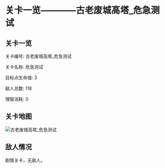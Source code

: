 # 关卡一览————古老废城高塔_危急测试


## 关卡一览

关卡编号: 古老废城高塔_危急测试

关卡名称: 危急测试

目标点生命值: 3

敌人总数: 118

理智消耗: 0


## 关卡地图
![古老废城高塔_危急测试](./oprMap/古老废城高塔_危急测试.png)

## 敌人情况

剧情关卡，无敌人。

